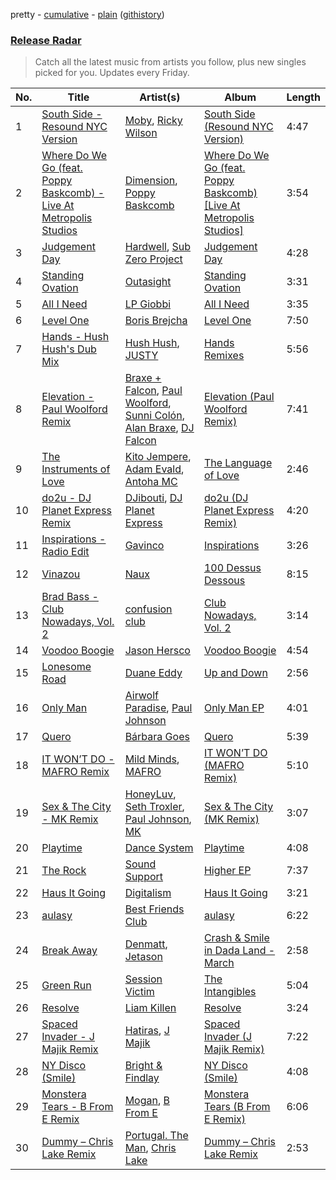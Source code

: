 pretty - [cumulative](/playlists/cumulative/Release%20Radar.md) - [plain](/playlists/plain/37i9dQZEVXbsudmxBFKW7G) ([githistory](https://github.githistory.xyz/vitokorn/spotify-playlist-archive/blob/master/playlists/plain/37i9dQZEVXbsudmxBFKW7G))

### [Release Radar](https://open.spotify.com/playlist/37i9dQZEVXbsudmxBFKW7G)

> Catch all the latest music from artists you follow, plus new singles picked for you. Updates every Friday.

| No. | Title | Artist(s) | Album | Length |
|---|---|---|---|---|
| 1 | [South Side - Resound NYC Version](https://open.spotify.com/track/5bANiJIruzVnOpflrMX7VF) | [Moby](https://open.spotify.com/artist/3OsRAKCvk37zwYcnzRf5XF), [Ricky Wilson](https://open.spotify.com/artist/0PQYjZliwdNGrB8a13GNVN) | [South Side (Resound NYC Version)](https://open.spotify.com/album/1pHed1fPsnnyQm79Alnby3) | 4:47 |
| 2 | [Where Do We Go (feat. Poppy Baskcomb) - Live At Metropolis Studios](https://open.spotify.com/track/3ylFTk41XOUHS0LTyZyeKg) | [Dimension](https://open.spotify.com/artist/1QMgre3BHX161ZHtWMUu6S), [Poppy Baskcomb](https://open.spotify.com/artist/4STmXOXUF3UieHU46NWLVt) | [Where Do We Go (feat. Poppy Baskcomb) [Live At Metropolis Studios]](https://open.spotify.com/album/15lxiGxg9CZBLhyRz66xw5) | 3:54 |
| 3 | [Judgement Day](https://open.spotify.com/track/2WtAN4pdVELZmswx5QGGyY) | [Hardwell](https://open.spotify.com/artist/6BrvowZBreEkXzJQMpL174), [Sub Zero Project](https://open.spotify.com/artist/4f0OXMMSxr0r8Ztx6CdpAl) | [Judgement Day](https://open.spotify.com/album/0by4En9FMFKLpeDiq6DhCF) | 4:28 |
| 4 | [Standing Ovation](https://open.spotify.com/track/3NGawQ0LWicFrVrm8j537t) | [Outasight](https://open.spotify.com/artist/1zuG3w1Zgeou53fb3Vu3bO) | [Standing Ovation](https://open.spotify.com/album/4kldzXVAIiChqAeTz8uqCG) | 3:31 |
| 5 | [All I Need](https://open.spotify.com/track/54DstnlyeCz0Zb2HDtBJaq) | [LP Giobbi](https://open.spotify.com/artist/3oKnyRhYWzNsTiss5n4Z1J) | [All I Need](https://open.spotify.com/album/1VsjBsi7QxD87w4dRoBc8h) | 3:35 |
| 6 | [Level One](https://open.spotify.com/track/3oCfybScespNWsvxK6l48B) | [Boris Brejcha](https://open.spotify.com/artist/6caPJFLv1wesmM7gwK1ACy) | [Level One](https://open.spotify.com/album/32nuiBkyfkO2lLAvLgajFz) | 7:50 |
| 7 | [Hands - Hush Hush's Dub Mix](https://open.spotify.com/track/7vNCBAHN8fSBzqh1E6NW30) | [Hush Hush](https://open.spotify.com/artist/72lGnGZvP8ZUeOAnc8GoDU), [JUSTY](https://open.spotify.com/artist/36rf64vIbg8clZok0cr4aL) | [Hands Remixes](https://open.spotify.com/album/7zdkaEOFbSXzbqSZv8jwsk) | 5:56 |
| 8 | [Elevation - Paul Woolford Remix](https://open.spotify.com/track/0s0WEPwhx1xwR6ay3EBkUv) | [Braxe + Falcon](https://open.spotify.com/artist/10sZHUBkoiCLucz4bbCEBA), [Paul Woolford](https://open.spotify.com/artist/4CA8PTrbq1l5IgyvBA2JSV), [Sunni Colón](https://open.spotify.com/artist/4tRZRfhgfLEIUI9mw9Njy2), [Alan Braxe](https://open.spotify.com/artist/24JRvbKfTcF2x7c2kCCJrW), [DJ Falcon](https://open.spotify.com/artist/7mLoDOOVW8VlPUTii10xH5) | [Elevation (Paul Woolford Remix)](https://open.spotify.com/album/3B9oGr5gd5u2VDkHVuM44X) | 7:41 |
| 9 | [The Instruments of Love](https://open.spotify.com/track/65qxv08icE05EvF0CPfY4f) | [Kito Jempere](https://open.spotify.com/artist/1rcYZdCzi3poheNNvupX7K), [Adam Evald](https://open.spotify.com/artist/2ogRKEmGYMzhPjBY3rfcA4), [Antoha MC](https://open.spotify.com/artist/6OqmKFaRcw0f23m5PQ9CrL) | [The Language of Love](https://open.spotify.com/album/3e6dDQL02lYHZZchVaMTPt) | 2:46 |
| 10 | [do2u - DJ Planet Express Remix](https://open.spotify.com/track/3sKisyYILOQz8SKriNg9Ea) | [DJibouti](https://open.spotify.com/artist/2PyUWRpP3uy6MrZB1rPxQw), [DJ Planet Express](https://open.spotify.com/artist/0nx9ai3o3Ba6bE3WHkEoQg) | [do2u (DJ Planet Express Remix)](https://open.spotify.com/album/4JvZtDCo2MPG7YrSNU1b2R) | 4:20 |
| 11 | [Inspirations - Radio Edit](https://open.spotify.com/track/6YmqvYWCkVAA7BciaVaymK) | [Gavinco](https://open.spotify.com/artist/7dUeQwfHuOEQGH5PbksGf6) | [Inspirations](https://open.spotify.com/album/5SEK6pu2gTgPa2tvUrboFV) | 3:26 |
| 12 | [Vinazou](https://open.spotify.com/track/6AjzuTsRtj5o2sWz31Hkhb) | [Naux](https://open.spotify.com/artist/0WG1OdtW1tP7pAPyS55BMV) | [100 Dessus Dessous](https://open.spotify.com/album/0Hoqc8ny6YM7PKLmoEBaU6) | 8:15 |
| 13 | [Brad Bass - Club Nowadays, Vol. 2](https://open.spotify.com/track/1Le1wKwgbM1ObWclCfN0Dv) | [confusion club](https://open.spotify.com/artist/1WQVqSWUCMERx33RoJ8uLE) | [Club Nowadays, Vol. 2](https://open.spotify.com/album/3DFcPe2KFolFH0tiOzzgiN) | 3:14 |
| 14 | [Voodoo Boogie](https://open.spotify.com/track/13KcpdHBLZXQugad9j9g0C) | [Jason Hersco](https://open.spotify.com/artist/54CXHQ2d7p0Xt9G3Zezsqa) | [Voodoo Boogie](https://open.spotify.com/album/7FN8xR1ujolebRCk8jypDe) | 4:54 |
| 15 | [Lonesome Road](https://open.spotify.com/track/0cHtCH8ViXKqVRBq5iFmiG) | [Duane Eddy](https://open.spotify.com/artist/1I5Cu7bqjkRg85idwYsD91) | [Up and Down](https://open.spotify.com/album/0pagi1dudn756ksVdkgfLa) | 2:56 |
| 16 | [Only Man](https://open.spotify.com/track/5xg1c2BrE1Ebt9a4xR2LoC) | [Airwolf Paradise](https://open.spotify.com/artist/0c3I7EPZUCCG7khbUwQDjl), [Paul Johnson](https://open.spotify.com/artist/4BqZuFqHJ8CLn3ig0f1m0G) | [Only Man EP](https://open.spotify.com/album/2YnBlnJQS41Klgd146FlML) | 4:01 |
| 17 | [Quero](https://open.spotify.com/track/2FlBBKHrzke2r68AbnVdhD) | [Bárbara Goes](https://open.spotify.com/artist/1mMUfkcpzvF9Rty61nSmbd) | [Quero](https://open.spotify.com/album/4V8UnWp2EQwBSvZRRZDiJv) | 5:39 |
| 18 | [IT WON’T DO - MAFRO Remix](https://open.spotify.com/track/597VPWWuiNG3IrtcSmuf5a) | [Mild Minds](https://open.spotify.com/artist/3Ka3k9K2WStR52UJVtbJZW), [MAFRO](https://open.spotify.com/artist/2Y9v3pyVuYM0o8bSLAUUZm) | [IT WON’T DO (MAFRO Remix)](https://open.spotify.com/album/1FykaudvXZXg1Iaq8WvfSS) | 5:10 |
| 19 | [Sex & The City - MK Remix](https://open.spotify.com/track/3DtxjODCIa3IsMYlIpmbWt) | [HoneyLuv](https://open.spotify.com/artist/1sl3gVNz3Nxd4poA8f76sl), [Seth Troxler](https://open.spotify.com/artist/3JkLFcTej6tdwZoQT6Nx4B), [Paul Johnson](https://open.spotify.com/artist/4BqZuFqHJ8CLn3ig0f1m0G), [MK](https://open.spotify.com/artist/1yqxFtPHKcGcv6SXZNdyT9) | [Sex & The City (MK Remix)](https://open.spotify.com/album/0wN4OH4Vp79ziKQS8mRX5e) | 3:07 |
| 20 | [Playtime](https://open.spotify.com/track/5FO3tcD7DZpEU0kd7YoawN) | [Dance System](https://open.spotify.com/artist/1ju2puXmReF61q0pjZX0oh) | [Playtime](https://open.spotify.com/album/59lDZsqCd4f4WkUE3laYY8) | 4:08 |
| 21 | [The Rock](https://open.spotify.com/track/29p0hTjaTe1CZ6EjCibFJz) | [Sound Support](https://open.spotify.com/artist/4m837NfydgrNAAeZJHFpxn) | [Higher EP](https://open.spotify.com/album/0fRwUAaPhozWAMiP1wAiRR) | 7:37 |
| 22 | [Haus It Going](https://open.spotify.com/track/3rB9sNH5ZKX6h3M9yrB0sx) | [Digitalism](https://open.spotify.com/artist/2fBURuq7FrlH6z5F92mpOl) | [Haus It Going](https://open.spotify.com/album/3j5NJ5ntHWfcSv785dd2nx) | 3:21 |
| 23 | [aulasy](https://open.spotify.com/track/6JfUuYwphpUCJlitOF9BI4) | [Best Friends Club](https://open.spotify.com/artist/7JjgGzq5j7CBkglcvQ48vq) | [aulasy](https://open.spotify.com/album/2vnnHBwgRamlxz3J7gG04m) | 6:22 |
| 24 | [Break Away](https://open.spotify.com/track/7GzNzbsrMC3O7jLh2rl1OR) | [Denmatt](https://open.spotify.com/artist/3cV7xalGnxwyfYaO5K4NQE), [Jetason](https://open.spotify.com/artist/26XBgogPEkkbkDLQLocwGe) | [Crash & Smile in Dada Land - March](https://open.spotify.com/album/5Z4rjjju4su6VRnACT09oA) | 2:58 |
| 25 | [Green Run](https://open.spotify.com/track/7DhxrgDLMpkZmKDSjBO5sE) | [Session Victim](https://open.spotify.com/artist/4Hl6TEQAFgH0XrZq4f8okX) | [The Intangibles](https://open.spotify.com/album/6dBEXG8Jn4TbR8VS8hna3N) | 5:04 |
| 26 | [Resolve](https://open.spotify.com/track/71HDhhbtelRiVNOHJmXl4W) | [Liam Killen](https://open.spotify.com/artist/6DqbeyH1UyLgsBfnoYjyRP) | [Resolve](https://open.spotify.com/album/62TfxQiS2lQGdNE8953SzW) | 3:24 |
| 27 | [Spaced Invader - J Majik Remix](https://open.spotify.com/track/2wMe5FnmQFurFENZXosdzL) | [Hatiras](https://open.spotify.com/artist/7DQ8fX4Fbi43HaesfrVYpO), [J Majik](https://open.spotify.com/artist/59hUvYHHq6pDHDbfNafjVb) | [Spaced Invader (J Majik Remix)](https://open.spotify.com/album/7B0gqXe1Rjarcz5Au72lVE) | 7:22 |
| 28 | [NY Disco (Smile)](https://open.spotify.com/track/1I8afr6KWbTcHlm08ymQGR) | [Bright & Findlay](https://open.spotify.com/artist/6OaalmFdQTGDzLgHmlTBcV) | [NY Disco (Smile)](https://open.spotify.com/album/0LOHz9ZeuqbibVj6XvjJaQ) | 4:08 |
| 29 | [Monstera Tears - B From E Remix](https://open.spotify.com/track/4qU6iRzez4AvfuQoBpoyrO) | [Mogan](https://open.spotify.com/artist/0Wm58r02UbJbfOtPjAFQAQ), [B From E](https://open.spotify.com/artist/3yjFkl9flkgABzGwPPdz6Q) | [Monstera Tears (B From E Remix)](https://open.spotify.com/album/2oxMuwUa1PN2WYv22JjSR4) | 6:06 |
| 30 | [Dummy – Chris Lake Remix](https://open.spotify.com/track/0SmyaVrzL7j3R9k3pkJgUh) | [Portugal. The Man](https://open.spotify.com/artist/4kI8Ie27vjvonwaB2ePh8T), [Chris Lake](https://open.spotify.com/artist/5Igpc9iLZ3YGtKeYfSrrOE) | [Dummy – Chris Lake Remix](https://open.spotify.com/album/6XqbzujsQpFewramig6kUM) | 2:53 |